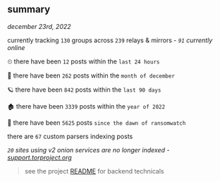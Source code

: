 
## summary
_december 23rd, 2022_

currently tracking `130` groups across `239` relays & mirrors - _`91` currently online_

⏲ there have been `12` posts within the `last 24 hours`

🦈 there have been `262` posts within the `month of december`

🪐 there have been `842` posts within the `last 90 days`

🏚 there have been `3339` posts within the `year of 2022`

🦕 there have been `5625` posts `since the dawn of ransomwatch`

there are `67` custom parsers indexing posts

_`20` sites using v2 onion services are no longer indexed - [support.torproject.org](https://support.torproject.org/onionservices/v2-deprecation/)_

> see the project [README](https://github.com/joshhighet/ransomwatch#ransomwatch--) for backend technicals
